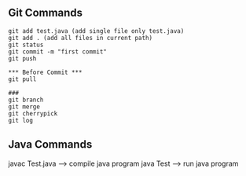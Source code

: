 ## Git Commands

```
git add test.java (add single file only test.java) 
git add . (add all files in current path)
git status
git commit -m "first commit"
git push 

*** Before Commit ***
git pull 

### 
git branch
git merge
git cherrypick
git log
```


## Java Commands
javac Test.java --> compile java program
java Test --> run java program
